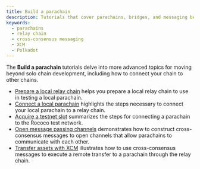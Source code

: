 ```yaml
---
title: Build a parachain
description: Tutorials that cover parachains, bridges, and messaging between them.
keywords:
  - parachains
  - relay chain
  - cross-consensus messaging
  - XCM
  - Polkadot
---
```


The **Build a parachain** tutorials delve into more advanced topics for moving beyond solo chain development, including how to connect your chain to other chains.

- [Prepare a local relay chain](/tutorials/build-a-parachain/prepare-a-local-relay-chain/) helps you prepare a local relay chain to use in testing a local parachain.
- [Connect a local parachain](/tutorials/build-a-parachain/connect-a-local-parachain/) highlights the steps necessary to connect your local parachain to a relay chain.
- [Acquire a testnet slot](/tutorials/build-a-parachain/acquire-a-testnet-slot/) summarizes the steps for connecting a parachain to the Rococo test network.
- [Open message passing channels](/tutorials/build-a-parachain/open-message-passing-channels/) demonstrates how to construct cross-consensus messages to open channels that allow parachains to communicate with each other.
- [Transfer assets with XCM](/tutorials/build-a-parachain/transfer-assets-with-xcm/) illustrates how to use cross-consensus messages to execute a remote transfer to a parachain through the relay chain.